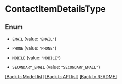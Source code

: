 # ContactItemDetailsType

## Enum


* `EMAIL` (value: `"EMAIL"`)

* `PHONE` (value: `"PHONE"`)

* `MOBILE` (value: `"MOBILE"`)

* `SECONDARY_EMAIL` (value: `"SECONDARY_EMAIL"`)


[[Back to Model list]](../README.md#documentation-for-models) [[Back to API list]](../README.md#documentation-for-api-endpoints) [[Back to README]](../README.md)


